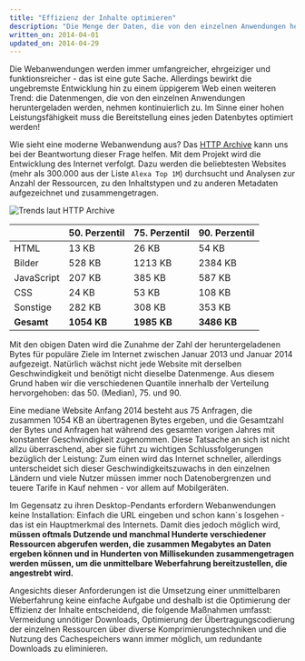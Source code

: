 ```yaml
---
title: "Effizienz der Inhalte optimieren"
description: "Die Menge der Daten, die von den einzelnen Anwendungen heruntergeladen wird, steigt beständig an. Im Sinne einer hohen Leistungsfähigkeit muss die Bereitstellung eines jeden Bytes optimiert werden!"
written_on: 2014-04-01
updated_on: 2014-04-29
---
```


<p class="intro">
  Die Webanwendungen werden immer umfangreicher, ehrgeiziger und funktionsreicher - das ist eine gute Sache. Allerdings bewirkt die ungebremste Entwicklung hin zu einem üppigerem Web einen weiteren Trend: die Datenmengen, die von den einzelnen Anwendungen heruntergeladen werden, nehmen kontinuierlich zu. Im Sinne einer hohen Leistungsfähigkeit muss die Bereitstellung eines jeden Datenbytes optimiert werden!
</p>


Wie sieht eine moderne Webanwendung aus? Das [HTTP Archive](http://httparchive.org/) kann uns bei der Beantwortung dieser Frage helfen. Mit dem Projekt wird die Entwicklung des Internet verfolgt. Dazu werden die beliebtesten Websites (mehr als 300.000 aus der Liste `Alexa Top 1M`) durchsucht und Analysen zur Anzahl der Ressourcen, zu den Inhaltstypen und zu anderen Metadaten aufgezeichnet und zusammengetragen.

<img src="images/http-archive-trends.png" class="center" alt="Trends laut HTTP Archive">

<table class="mdl-data-table mdl-js-data-table">
<thead>
  <tr>
    <th></th>
    <th>50. Perzentil</th>
    <th>75. Perzentil</th>
    <th>90. Perzentil</th>
  </tr>
</thead>
<tr>
  <td data-th="Typ">HTML</td>
  <td data-th="50%">13 KB</td>
  <td data-th="75%">26 KB</td>
  <td data-th="90%">54 KB</td>
</tr>
<tr>
  <td data-th="Typ">Bilder</td>
  <td data-th="50%">528 KB</td>
  <td data-th="75%">1213 KB</td>
  <td data-th="90%">2384 KB</td>
</tr>
<tr>
  <td data-th="Typ">JavaScript</td>
  <td data-th="50%">207 KB</td>
  <td data-th="75%">385 KB</td>
  <td data-th="90%">587 KB</td>
</tr>
<tr>
  <td data-th="Typ">CSS</td>
  <td data-th="50%">24 KB</td>
  <td data-th="75%">53 KB</td>
  <td data-th="90%">108 KB</td>
</tr>
<tr>
  <td data-th="Typ">Sonstige</td>
  <td data-th="50%">282 KB</td>
  <td data-th="75%">308 KB</td>
  <td data-th="90%">353 KB</td>
</tr>
<tr>
  <td data-th="Typ"><strong>Gesamt</strong></td>
  <td data-th="50%"><strong>1054 KB</strong></td>
  <td data-th="75%"><strong>1985 KB</strong></td>
  <td data-th="90%"><strong>3486 KB</strong></td>
</tr>
</table>

Mit den obigen Daten wird die Zunahme der Zahl der heruntergeladenen Bytes für populäre Ziele im Internet zwischen Januar 2013 und Januar 2014 aufgezeigt. Natürlich wächst nicht jede Website mit derselben Geschwindigkeit und benötigt nicht dieselbe Datenmenge. Aus diesem Grund haben wir die verschiedenen Quantile innerhalb der Verteilung hervorgehoben: das 50. (Median), 75. und 90.

Eine mediane Website Anfang 2014 besteht aus 75 Anfragen, die zusammen 1054 KB an übertragenen Bytes ergeben, und die Gesamtzahl der Bytes und Anfragen hat während des gesamten vorigen Jahres mit konstanter Geschwindigkeit zugenommen. Diese Tatsache an sich ist nicht allzu überraschend, aber sie führt zu wichtigen Schlussfolgerungen bezüglich der Leistung: Zum einen wird das Internet schneller, allerdings unterscheidet sich dieser Geschwindigkeitszuwachs in den einzelnen Ländern und viele Nutzer müssen immer noch Datenobergrenzen und teuere Tarife in Kauf nehmen - vor allem auf Mobilgeräten.

Im Gegensatz zu ihren Desktop-Pendants erfordern Webanwendungen keine Installation: Einfach die URL eingeben und schon kann`s losgehen - das ist ein Hauptmerkmal des Internets. Damit dies jedoch möglich wird, **müssen oftmals Dutzende und manchmal Hunderte verschiedener Ressourcen abgerufen werden, die zusammen Megabytes an Daten ergeben können und in Hunderten von Millisekunden zusammengetragen werden müssen, um die unmittelbare Weberfahrung bereitzustellen, die angestrebt wird.**

Angesichts dieser Anforderungen ist die Umsetzung einer unmittelbaren Weberfahrung keine einfache Aufgabe und deshalb ist die Optimierung der Effizienz der Inhalte entscheidend, die folgende Maßnahmen umfasst: Vermeidung unnötiger Downloads, Optimierung der Übertragungscodierung der einzelnen Ressourcen über diverse Komprimierungstechniken und die Nutzung des Cachespeichers wann immer möglich, um redundante Downloads zu eliminieren.


